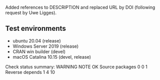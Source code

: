 Added references to DESCRIPTION and replaced URL by DOI (following request
by Uwe Ligges).

## Test environments
* ubuntu 20.04 (release) 
* Windows Server 2019 (release) 
* CRAN win builder (devel)
* macOS Catalina 10.15 (devel, release)

Check status summary:
                  WARNING NOTE OK
  Source packages       0    0  1
  Reverse depends       1    4 10


